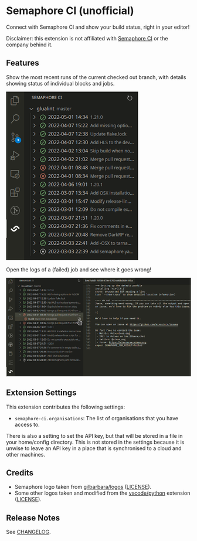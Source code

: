 # Semaphore CI (unofficial)

Connect with Semaphore CI and show your build status, right in your editor!

Disclaimer: this extension is not affiliated with [Semaphore CI](https://semaphoreci.com) or the company behind it.

## Features

Show the most recent runs of the current checked out branch, with details showing status of individual blocks and jobs.

![Semaphore main view](./images/semaphore-ci-view.png)

Open the logs of a (failed) job and see where it goes wrong!

![Open job logs](./images/semaphore-ci-open-logs.png)

## Extension Settings

This extension contributes the following settings:

* `semaphore-ci.organisations`: The list of organisations that you have access to.

There is also a setting to set the API key, but that will be stored in a file in your home/config directory. This is not stored in the settings because it is unwise to leave an API key in a place that is synchronised to a cloud and other machines.

## Credits

* Semaphore logo taken from [gilbarbara/logos](https://github.com/gilbarbara/logos) ([LICENSE](https://github.com/gilbarbara/logos/blob/40f3135/LICENSE.txt)).
* Some other logos taken and modified from the [vscode/python](https://github.com/microsoft/vscode-python) extension ([LICENSE](https://github.com/microsoft/vscode-python/blob/1187381/LICENSE)).

## Release Notes

See [CHANGELOG](./CHANGELOG.md).
